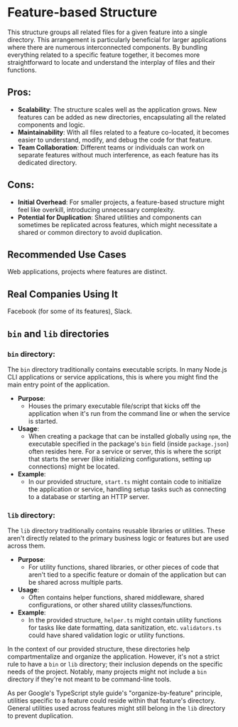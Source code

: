 # Feature-based Structure

This structure groups all related files for a given feature into a single directory. This arrangement is particularly beneficial for larger applications where there are numerous interconnected components. By bundling everything related to a specific feature together, it becomes more straightforward to locate and understand the interplay of files and their functions.

## Pros:

- **Scalability**: The structure scales well as the application grows. New features can be added as new directories, encapsulating all the related components and logic.
- **Maintainability**: With all files related to a feature co-located, it becomes easier to understand, modify, and debug the code for that feature.
- **Team Collaboration**: Different teams or individuals can work on separate features without much interference, as each feature has its dedicated directory.

## Cons:

- **Initial Overhead**: For smaller projects, a feature-based structure might feel like overkill, introducing unnecessary complexity.
- **Potential for Duplication**: Shared utilities and components can sometimes be replicated across features, which might necessitate a shared or common directory to avoid duplication.

## Recommended Use Cases

Web applications, projects where features are distinct.

## Real Companies Using It

Facebook (for some of its features), Slack.

## `bin` and `lib` directories

### `bin` directory:

The `bin` directory traditionally contains executable scripts. In many Node.js CLI applications or service applications, this is where you might find the main entry point of the application.

- **Purpose**:
  - Houses the primary executable file/script that kicks off the application when it's run from the command line or when the service is started.
- **Usage**:
  - When creating a package that can be installed globally using `npm`, the executable specified in the package's `bin` field (inside `package.json`) often resides here. For a service or server, this is where the script that starts the server (like initializing configurations, setting up connections) might be located.
- **Example**:
  - In our provided structure, `start.ts` might contain code to initialize the application or service, handling setup tasks such as connecting to a database or starting an HTTP server.

### `lib` directory:

The `lib` directory traditionally contains reusable libraries or utilities. These aren't directly related to the primary business logic or features but are used across them.

- **Purpose**:
  - For utility functions, shared libraries, or other pieces of code that aren't tied to a specific feature or domain of the application but can be shared across multiple parts.
- **Usage**:
  - Often contains helper functions, shared middleware, shared configurations, or other shared utility classes/functions.
- **Example**:
  - In the provided structure, `helper.ts` might contain utility functions for tasks like date formatting, data sanitization, etc. `validators.ts` could have shared validation logic or utility functions.

In the context of our provided structure, these directories help compartmentalize and organize the application. However, it's not a strict rule to have a `bin` or `lib` directory; their inclusion depends on the specific needs of the project. Notably, many projects might not include a `bin` directory if they're not meant to be command-line tools.

As per Google's TypeScript style guide's "organize-by-feature" principle, utilities specific to a feature could reside within that feature's directory. General utilities used across features might still belong in the `lib` directory to prevent duplication.
